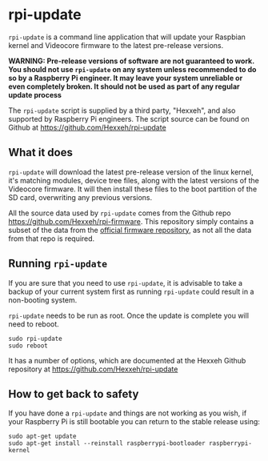 # rpi-update

`rpi-update` is a command line application that will update your Raspbian kernel and Videocore firmware to the latest pre-release versions.

**WARNING: Pre-release versions of software are not guaranteed to work. You should not use `rpi-update` on any system unless recommended to do so by a Raspberry Pi engineer. It may leave your system unreliable or even completely broken. It should not be used as part of any regular update process**

The `rpi-update` script is supplied by a third party, "Hexxeh", and also supported by Raspberry Pi engineers. The script source can be found on Github at https://github.com/Hexxeh/rpi-update

## What it does

`rpi-update` will download the latest pre-release version of the linux kernel, it's matching modules, device tree files, along with the latest versions of the Videocore firmware. It will then install these files to the boot partition of the SD card, overwriting any previous versions. 

All the source data used by `rpi-update` comes from the Github repo https://github.com/Hexxeh/rpi-firmware. This repository simply  contains a subset of the data from the [official firmware repository](https://github.com/raspberrypi/firmware), as not all the data from that repo is required. 

## Running `rpi-update`

If you are sure that you need to use `rpi-update`, it is advisable to take a backup of your current system first as running `rpi-update` could result in a non-booting system.

`rpi-update` needs to be run as root. Once the update is complete you will need to reboot.

```
sudo rpi-update
sudo reboot
```

It has a number of options, which are documented at the Hexxeh Github repository at https://github.com/Hexxeh/rpi-update

## How to get back to safety

If you have done a `rpi-update` and things are not working as you wish, if your Raspberry Pi is still bootable you can return to the stable release using:

```
sudo apt-get update
sudo apt-get install --reinstall raspberrypi-bootloader raspberrypi-kernel
```





